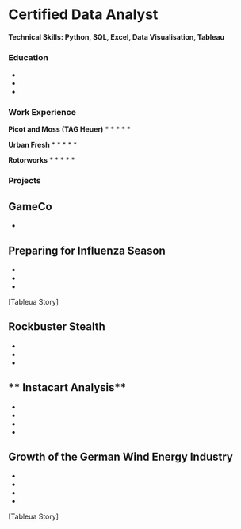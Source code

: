 # Certified Data Analyst
#### Technical Skills: Python, SQL, Excel, Data Visualisation, Tableau
### Education
*
*
*

### Work Experience
**Picot and Moss (TAG Heuer)**
*
*
*
*
*

**Urban Fresh**
*
*
*
*
*

**Rotorworks**
*
*
*
*
*

### Projects
**GameCo**
-
-

**Preparing for Influenza Season**
-
-
-
-
[Tableua Story]

**Rockbuster Stealth**
-
-
-
-

** Instacart Analysis**
-
-
-
-
-

**Growth of the German Wind Energy Industry**
-
-
-
-
-
[Tableua Story]
